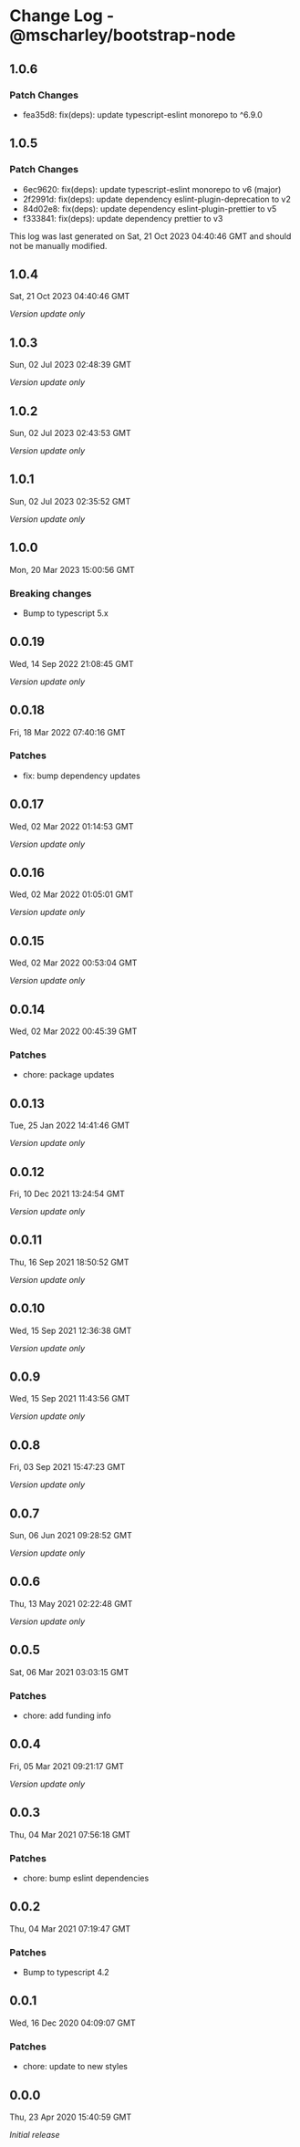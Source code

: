 # Change Log - @mscharley/bootstrap-node

## 1.0.6

### Patch Changes

- fea35d8: fix(deps): update typescript-eslint monorepo to ^6.9.0

## 1.0.5

### Patch Changes

- 6ec9620: fix(deps): update typescript-eslint monorepo to v6 (major)
- 2f2991d: fix(deps): update dependency eslint-plugin-deprecation to v2
- 84d02e8: fix(deps): update dependency eslint-plugin-prettier to v5
- f333841: fix(deps): update dependency prettier to v3

This log was last generated on Sat, 21 Oct 2023 04:40:46 GMT and should not be manually modified.

## 1.0.4

Sat, 21 Oct 2023 04:40:46 GMT

_Version update only_

## 1.0.3

Sun, 02 Jul 2023 02:48:39 GMT

_Version update only_

## 1.0.2

Sun, 02 Jul 2023 02:43:53 GMT

_Version update only_

## 1.0.1

Sun, 02 Jul 2023 02:35:52 GMT

_Version update only_

## 1.0.0

Mon, 20 Mar 2023 15:00:56 GMT

### Breaking changes

- Bump to typescript 5.x

## 0.0.19

Wed, 14 Sep 2022 21:08:45 GMT

_Version update only_

## 0.0.18

Fri, 18 Mar 2022 07:40:16 GMT

### Patches

- fix: bump dependency updates

## 0.0.17

Wed, 02 Mar 2022 01:14:53 GMT

_Version update only_

## 0.0.16

Wed, 02 Mar 2022 01:05:01 GMT

_Version update only_

## 0.0.15

Wed, 02 Mar 2022 00:53:04 GMT

_Version update only_

## 0.0.14

Wed, 02 Mar 2022 00:45:39 GMT

### Patches

- chore: package updates

## 0.0.13

Tue, 25 Jan 2022 14:41:46 GMT

_Version update only_

## 0.0.12

Fri, 10 Dec 2021 13:24:54 GMT

_Version update only_

## 0.0.11

Thu, 16 Sep 2021 18:50:52 GMT

_Version update only_

## 0.0.10

Wed, 15 Sep 2021 12:36:38 GMT

_Version update only_

## 0.0.9

Wed, 15 Sep 2021 11:43:56 GMT

_Version update only_

## 0.0.8

Fri, 03 Sep 2021 15:47:23 GMT

_Version update only_

## 0.0.7

Sun, 06 Jun 2021 09:28:52 GMT

_Version update only_

## 0.0.6

Thu, 13 May 2021 02:22:48 GMT

_Version update only_

## 0.0.5

Sat, 06 Mar 2021 03:03:15 GMT

### Patches

- chore: add funding info

## 0.0.4

Fri, 05 Mar 2021 09:21:17 GMT

_Version update only_

## 0.0.3

Thu, 04 Mar 2021 07:56:18 GMT

### Patches

- chore: bump eslint dependencies

## 0.0.2

Thu, 04 Mar 2021 07:19:47 GMT

### Patches

- Bump to typescript 4.2

## 0.0.1

Wed, 16 Dec 2020 04:09:07 GMT

### Patches

- chore: update to new styles

## 0.0.0

Thu, 23 Apr 2020 15:40:59 GMT

_Initial release_
